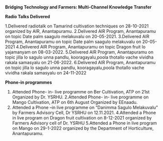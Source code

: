 **Bridging Technology and Farmers: Multi-Channel Knowledge Transfer**

**Radio Talks Delivered**

1.Delivered radiotalk on Tamarind cultivation techniques on 28-10-2021 organized by AIR, Anantapuramu.
2.Delivered AIR Program, Anantapuramu on topic Date palm saagulo melakuvalu on 20-05-2021.
3.Delivered AIR Program, Anantapuramu on topic Date palm saagulo melakuvalu on 20-05-2021
4.Delivered AIR Program, Anantapuramu on topic Dragon fruit lo yajamanyam on 08-03-2022.
5.Delivered AIR Program, Anantapuramu on topic jilla lo sagulo unna pandlu, kooragayalu,poola thotallo vache vividha rakala samasyalu on 21-06-2022.
6.Delivered AIR Program, Anantapuramu on topic jilla lo sagulo unna pandlu, kooragayalu,poola thotallo vache vividha rakala samasyalu on 24-11-2022

**Phone-in programmes**

1. Attended Phone- in- live programme on Ber Cultivation, ATP on 21st Organized by Dr. YSRHU.
2.Attended Phone- in- live programme on Mango Cultivation, ATP on 6th August Organized by EEnaadu.
3. Attended a Phone –in live programme on ”Danimma Sagulo Melakuvalu” by Farmers Advisory Cell, Dr YSRHU on 12.11.2021.
4.Attended a Phone in live program on Dragon fruit cultivation on 8-12-2021 organized by Farmers Advisory cell of Dr. YSRHU
5.Attended a Phone in live program on Mango on 29-1-2022 organized by the Department of Horticulture, Anantapuramu.

